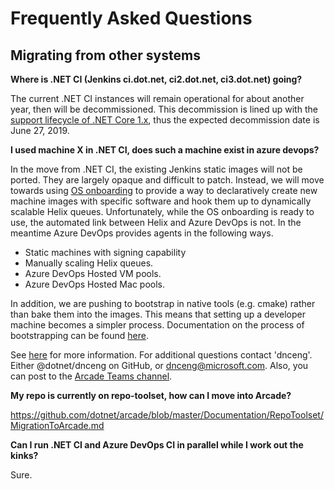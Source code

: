 # Frequently Asked Questions

## Migrating from other systems

**Where is .NET CI (Jenkins ci.dot.net, ci2.dot.net, ci3.dot.net) going?**

The current .NET CI instances will remain operational for about another year,
then will be decommissioned.  This decommission is lined up with the [support
lifecycle of .NET Core 1.x](https://www.microsoft.com/net/support/policy),
thus the expected decommission date is June 27, 2019.

**I used machine X in .NET CI, does such a machine exist in azure devops?**

In the move from .NET CI, the existing Jenkins static images will not be
ported.  They are largely opaque and difficult to patch.  Instead, we will
move towards using [OS
onboarding](https://dev.azure.com/dnceng/internal/_git/dotnet-helix-machines?path=%2FREADME.md&version=GBmaster)
to provide a way to declaratively create new machine images with specific
software and hook them up to dynamically scalable Helix queues. Unfortunately,
while the OS onboarding is ready to use, the automated link between Helix and
Azure DevOps is not. In the meantime Azure DevOps provides agents in the
following ways.

- Static machines with signing capability
- Manually scaling Helix queues.
- Azure DevOps Hosted VM pools.
- Azure DevOps Hosted Mac pools.

In addition, we are pushing to bootstrap in native tools (e.g. cmake) rather
than bake them into the images.  This means that setting up a developer
machine becomes a simpler process.  Documentation on the process of
bootstrapping can be found [here](./NativeToolBootstrapping.md).

See [here](AzureDevOps/AzureDevOpsOnboarding.md#agent-queues) for more information. For
additional questions contact 'dnceng'. Either @dotnet/dnceng on GitHub, or
dnceng@microsoft.com.  Also, you can post to the [Arcade Teams channel](https://teams.microsoft.com/l/channel/19%3acf9dc0ac9753432dbac4023239a9965f%40thread.skype/Arcade?groupId=147df318-61de-4f04-8f7b-ecd328c256bb&tenantId=72f988bf-86f1-41af-91ab-2d7cd011db47).

**My repo is currently on repo-toolset, how can I move into Arcade?**

https://github.com/dotnet/arcade/blob/master/Documentation/RepoToolset/MigrationToArcade.md

**Can I run .NET CI and Azure DevOps CI in parallel while I work out the
  kinks?**

Sure.
